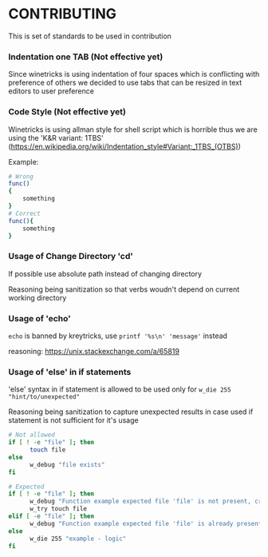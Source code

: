 # CONTRIBUTING

This is set of standards to be used in contribution

### Indentation one TAB (Not effective yet)
Since winetricks is using indentation of four spaces which is conflicting with preference of others we decided to use tabs that can be resized in text editors to user preference

### Code Style (Not effective yet)
Winetricks is using allman style for shell script which is horrible thus we are using the 'K&R variant: 1TBS' (https://en.wikipedia.org/wiki/Indentation_style#Variant:_1TBS_(OTBS))

Example:

```sh
# Wrong
func()
{
	something
}
# Correct
func(){
	something
}
```

### Usage of Change Directory 'cd'
If possible use absolute path instead of changing directory

Reasoning being sanitization so that verbs woudn't depend on current working directory

### Usage of 'echo'
`echo` is banned by kreytricks, use `printf '%s\n' 'message'` instead

reasoning: https://unix.stackexchange.com/a/65819

### Usage of 'else' in if statements
'else' syntax in if statement is allowed to be used only for `w_die 255 "hint/to/unexpected"`

Reasoning being sanitization to capture unexpected results in case used if statement is not sufficient for it's usage

```sh
# Not allowed
if [ ! -e "file" ]; then
	  touch file
else
	  w_debug "file exists"
fi

# Expected
if [ ! -e "file" ]; then
	  w_debug "Function example expected file 'file' is not present, creating it"
	  w_try touch file
elif [ -e "file" ]; then
	  w_debug "Function example expected file 'file' is already present, skipping.."
else
	  w_die 255 "example - logic"
fi
```
